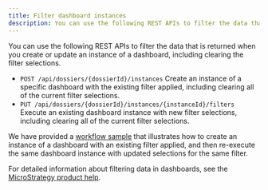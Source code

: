 ```yaml
---
title: Filter dashboard instances
description: You can use the following REST APIs to filter the data that is returned when you create or update an instance of a dashboard, including clearing the filter selections.
---
```


You can use the following REST APIs to filter the data that is returned when you create or update an instance of a dashboard, including clearing the filter selections.

- `POST /api/dossiers/{dossierId}/instances` Create an instance of a specific dashboard with the existing filter applied, including clearing all of the current filter selections.
- `PUT /api/dossiers/{dossierId}/instances/{instanceId}/filters` Execute an existing dashboard instance with new filter selections, including clearing all of the current filter selections.

We have provided a [workflow sample](apply-filters-to-a-dossier.md) that illustrates how to create an instance of a dashboard with an existing filter applied, and then re-execute the same dashboard instance with updated selections for the same filter.

For detailed information about filtering data in dashboards, see the [MicroStrategy product help](https://www2.microstrategy.com/producthelp/current/MSTRWeb/WebHelp/Lang_1033/Content/filter_data.htm).
